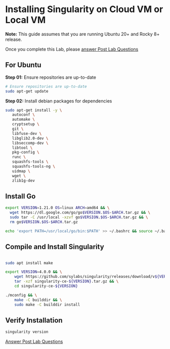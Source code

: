 # Installing Singularity on Cloud VM or Local VM

**Note:** This guide assumes that you are running Ubuntu 20+ and Rocky 8+ release.

Once you complete this Lab, please [answer Post Lab Questions](https://forms.gle/VLDfKq3G29trTSEu6)

## For Ubuntu

**Step 01:** Ensure repositories are up-to-date

```bash
# Ensure repositories are up-to-date
sudo apt-get update
```

**Step 02:**  Install debian packages for dependencies

```bash
sudo apt-get install -y \
   autoconf \
   automake \
   cryptsetup \
   git \
   libfuse-dev \
   libglib2.0-dev \
   libseccomp-dev \
   libtool \
   pkg-config \
   runc \
   squashfs-tools \
   squashfs-tools-ng \
   uidmap \
   wget \
   zlib1g-dev
```

## Install Go
```bash
export VERSION=1.21.0 OS=linux ARCH=amd64 && \
  wget https://dl.google.com/go/go$VERSION.$OS-$ARCH.tar.gz && \
  sudo tar -C /usr/local -xzvf go$VERSION.$OS-$ARCH.tar.gz && \
  rm go$VERSION.$OS-$ARCH.tar.gz

echo 'export PATH=/usr/local/go/bin:$PATH' >> ~/.bashrc && source ~/.bashrc 
```

## Compile and Install Singularity

```bash

sudo apt install make

export VERSION=4.0.0 && \
    wget https://github.com/sylabs/singularity/releases/download/v${VERSION}/singularity-ce-${VERSION}.tar.gz && \
    tar -xzf singularity-ce-${VERSION}.tar.gz && \
    cd singularity-ce-${VERSION}

./mconfig && \
    make -C builddir && \
    sudo make -C builddir install
```

## Verify Installation

```bash
singularity version
```

[Answer Post Lab Questions](https://forms.gle/VLDfKq3G29trTSEu6)

